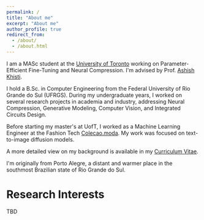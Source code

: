 ```yaml
---
permalink: /
title: "About me"
excerpt: "About me"
author_profile: true
redirect_from: 
  - /about/
  - /about.html
---
```

I am a MASc student at the [University of Toronto](https://www.ece.utoronto.ca/) working on Parameter-Efficient Fine-Tuning and Neural Compression. I'm advised by Prof. [Ashish Khisti](https://www.comm.utoronto.ca/~akhisti/).

I hold a B.Sc. in Computer Engineering from the Federal University of Rio Grande do Sul (UFRGS). During my undergraduate years, I worked on several research projects in academia and industry, addressing Neural Compression, Generative Modeling, Computer Vision, and Integrated Circuits Design.

Before starting my master's at UofT, I worked as a Machine Learning Engineer at the Fashion Tech [Colecao.moda](https://www.colecao.moda/). My work was focused on text-to-image diffusion models.

A more detailed view on my background is available in my [Curriculum Vitae](https://jadick.github.io/files/CV_JoaoDick.pdf).

I'm originally from Porto Alegre, a distant and warmer place in the southmost Brazilian state of Rio Grande do Sul.

Research Interests
======
TBD


